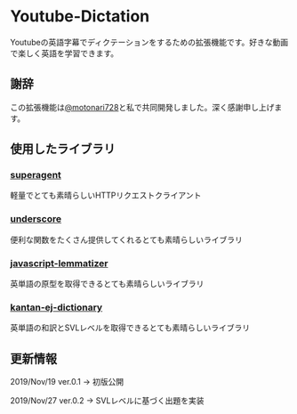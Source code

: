 # Youtube-Dictation
Youtubeの英語字幕でディクテーションをするための拡張機能です。好きな動画で楽しく英語を学習できます。

## 謝辞
この拡張機能は[@motonari728](https://github.com/motonari728)と私で共同開発しました。深く感謝申し上げます。

## 使用したライブラリ

### [superagent](https://github.com/visionmedia/superagent) 
軽量でとても素晴らしいHTTPリクエストクライアント

### [underscore](https://github.com/jashkenas/underscore)
便利な関数をたくさん提供してくれるとても素晴らしいライブラリ

### [javascript-lemmatizer](https://github.com/takafumir/javascript-lemmatizer)
英単語の原型を取得できるとても素晴らしいライブラリ

### [kantan-ej-dictionary](https://github.com/gunyarakun/kantan-ej-dictionary)
英単語の和訳とSVLレベルを取得できるとても素晴らしいライブラリ

## 更新情報
2019/Nov/19 ver.0.1 -> 初版公開

2019/Nov/27 ver.0.2 -> SVLレベルに基づく出題を実装
